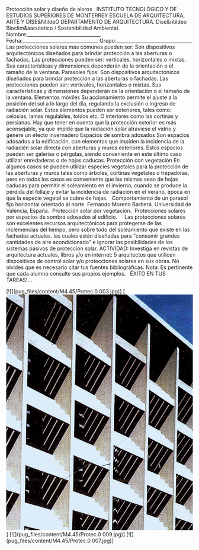  Protección solar y diseño de aleros   INSTITUTO TECNOLÓGICO Y DE ESTUDIOS SUPERIORES DE MONTERREY ESCUELA DE ARQUITECTURA, ARTE Y DISE&NtildeO DEPARTAMENTO DE ARQUITECTURA. Dise&ntildeo Bioclim&aacutetico / Sostenibilidad Ambiental. Nombre:_______________________________ Fecha:________________________________ Grupo:________________________________ Las protecciones solares más comunes pueden ser: Son dispositivos arquitectónicos diseñados para brindar protección a las aberturas o fachadas. Las protecciones pueden ser: verticales, horizontales o mixtas. Sus características y dimensiones dependerán de la orientación o el tamaño de la ventana. Parasoles fijos. Son dispositivos arquitectónicos diseñados para brindar protección a las aberturas o fachadas. Las protecciones pueden ser: verticales, horizontales o mixtas. Sus características y dimensiones dependerán de la orientación o el tamaño de la ventana. Elementos móviles Su accionamiento permite el ajuste a la posición del sol a lo largo del día, regulando la exclusión o ingreso de radiación solar. Estos elementos pueden ser exteriores, tales como: celosías, lamas regulables, toldos etc. O interiores como las cortinas y persianas. Hay que tener en cuenta que la protección exterior es más aconsejable, ya que impide que la radiación solar atraviese el vidrio y genere un efecto invernadero Espacios de sombra adosados Son espacios adosados a la edificación, con elementos que impiden la incidencia de la radiación solar directa con aberturas y muros exteriores. Estos espacios pueden ser galerías o pérgolas, siendo conveniente en este último caso utilizar enredaderas o de hojas caducas. Protección con vegetación En algunos casos se pueden utilizar especies vegetales para la protección de las aberturas y muros tales como árboles, cortinas vegetales o trepadoras, pero en todos los casos es conveniente que las mismas sean de hojas caducas para permitir el soleamiento en el invierno, cuando se produce la pérdida del follaje y evitar la incidencia de radiación en el verano, época en que la especie vegetal se cubre de hojas.   Comportamiento de un parasol fijo horizontal orientado al norte. Fernando Moreno Barberá. Universidad de Valencia, España.  Protección solar por vegetación.  Protecciones solares por espacios de sombra adosados al edificio.     Las protecciones solares son excelentes recursos arquitectónicos para protegerse de las inclemencias del tiempo, pero sobre todo del soleamiento que existe en las fachadas actuales. las cuales están diseñadas para "consumir grandes cantidades de aire acondicionado" e ignorar las posibilidades de los sistemas pasivos de protección solar. ACTIVIDAD: Investiga en revistas de arquitectura actuales, libros y/o en internet: 5 arquitectos que utilicen dispositivos de control solar y/o protecciones solares en sus obras. No olvides que es necesario citar tus fuentes bibliográficas. Nota: Es pertinente que cada alumno consulte sus propios ejemplos.   ÉXITO EN TUS TAREAS!...   

[![](pug_files/content/M4.45/Protec.0 003.jpg)]
[![](pug_files/content/M4.45/morenobarbera.jpg)]
[![](pug_files/content/M4.45/Protec.0 009.jpg)]
[![](pug_files/content/M4.45/Protec.0 007.jpg)]
